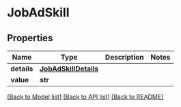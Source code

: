 # JobAdSkill


## Properties
Name | Type | Description | Notes
------------ | ------------- | ------------- | -------------
**details** | [**JobAdSkillDetails**](JobAdSkillDetails.md) |  | 
**value** | **str** |  | 

[[Back to Model list]](../README.md#documentation-for-models) [[Back to API list]](../README.md#documentation-for-api-endpoints) [[Back to README]](../README.md)


